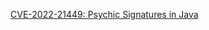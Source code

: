 
[CVE-2022-21449: Psychic Signatures in Java](https://neilmadden.blog/2022/04/19/psychic-signatures-in-java/)
